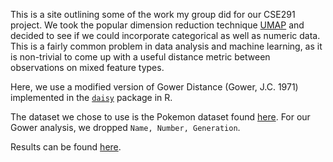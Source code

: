 This is a site outlining some of the work my group did for our CSE291 project. We took the popular dimension reduction technique [UMAP](https://arxiv.org/abs/1802.03426) and decided to see if we could incorporate categorical as well as numeric data. This is a fairly common problem in data analysis and machine learning, as it is non-trivial to come up with a useful distance metric between observations on mixed feature types.

Here, we use a modified version of Gower Distance (Gower, J.C. 1971) implemented in the [`daisy`](https://www.rdocumentation.org/packages/cluster/versions/2.1.0/topics/daisy) package in R.

The dataset we chose to use is the Pokemon dataset found [here](https://www.kaggle.com/alopez247/pokemon). For our Gower analysis, we dropped `Name, Number, Generation`.

Results can be found [here](docs/pokemon.md).
